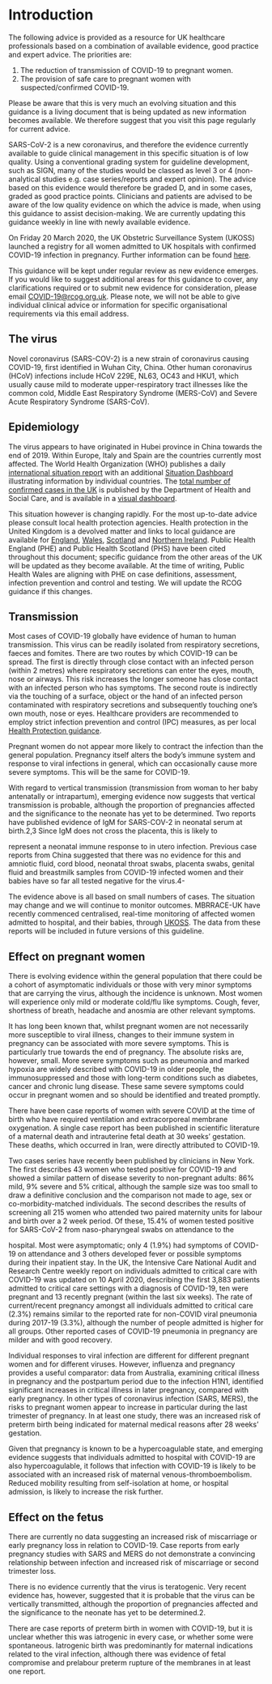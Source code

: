 # Introduction

The following advice is provided as a resource for UK healthcare professionals
based on a combination of available evidence, good practice and expert advice.
The priorities are:

1. The reduction of transmission of COVID-19 to pregnant women.
2. The provision of safe care to pregnant women with suspected/confirmed
   COVID-19.

Please be aware that this is very much an evolving situation and this guidance
is a living document that is being updated as new information becomes available.
We therefore suggest that you visit this page regularly for current advice.

SARS-CoV-2 is a new coronavirus, and therefore the evidence currently available
to guide clinical management in this specific situation is of low quality. Using
a conventional grading system for guideline development, such as SIGN, many of
the studies would be classed as level 3 or 4 (non-analytical studies e.g. case
series/reports and expert opinion). The advice based on this evidence would
therefore be graded D, and in some cases, graded as good practice points.
Clinicians and patients are advised to be aware of the low quality evidence on
which the advice is made, when using this guidance to assist decision-making. We
are currently updating this guidance weekly in line with newly available
evidence.

On Friday 20 March 2020, the UK Obstetric Surveillance System (UKOSS) launched a
registry for all women admitted to UK hospitals with confirmed COVID-19
infection in pregnancy. Further information can be found
[here](https://www.npeu.ox.ac.uk/ukoss/current-surveillance/covid-19-in-pregnancy#case-definition).

This guidance will be kept under regular review as new evidence emerges. If you
would like to suggest additional areas for this guidance to cover, any
clarifications required or to submit new evidence for consideration, please
email [COVID-19@rcog.org.uk](mailto:COVID-19@rcog.org.uk). Please note, we will
not be able to give individual clinical advice or information for specific
organisational requirements via this email address.

## The virus

Novel coronavirus (SARS-COV-2) is a new strain of coronavirus causing COVID-19,
first identified in Wuhan City, China. Other human coronavirus (HCoV) infections
include HCoV 229E, NL63, OC43 and HKU1, which usually cause mild to moderate
upper-respiratory tract illnesses like the common cold, Middle East Respiratory
Syndrome (MERS-CoV) and Severe Acute Respiratory Syndrome (SARS-CoV).

## Epidemiology

The virus appears to have originated in Hubei province in China towards the end
of 2019. Within Europe, Italy and Spain are the countries currently most
affected. The World Health Organization (WHO) publishes a daily [international
situation
report](https://www.who.int/emergencies/diseases/novel-coronavirus-2019/situation-reports/)
with an additional [Situation Dashboard](https://covid19.who.int/) illustrating
information by individual countries. The [total number of confirmed cases in the
UK](https://www.gov.uk/guidance/coronavirus-covid-19-information-for-the-public)
is published by the Department of Health and Social Care, and is available in a
[visual dashboard](https://coronavirus.data.gov.uk/).

This situation however is changing rapidly. For the most up-to-date advice
please consult local health protection agencies. Health protection in the
United Kingdom is a devolved matter and links to local guidance are available
for
[England](https://www.gov.uk/government/collections/wuhan-novel-coronavirus),
[Wales](https://phw.nhs.wales/news/public-health-wales-statement-on-novel-coronavirus-outbreak/),
[Scotland](https://www.hps.scot.nhs.uk/a-to-z-of-topics/covid-19/) and
[Northern
Ireland](https://www.publichealth.hscni.net/news/covid-19-what-situation-northern-ireland).
Public Health England (PHE) and Public Health Scotland (PHS) have been cited
throughout this document; specific guidance from the other areas of the UK will
be updated as they become available. At the time of writing, Public Health
Wales are aligning with PHE on case definitions, assessment, infection
prevention and control and testing. We will update the RCOG guidance if this
changes.

## Transmission

Most cases of COVID-19 globally have evidence of human to human transmission. This virus can be readily
isolated from respiratory secretions, faeces and fomites. There are two routes by which COVID-19 can be
spread. The first is directly through close contact with an infected person (within 2 metres) where respiratory
secretions can enter the eyes, mouth, nose or airways. This risk increases the longer someone has close contact
with an infected person who has symptoms. The second route is indirectly via the touching of a surface, object
or the hand of an infected person contaminated with respiratory secretions and subsequently touching one’s
own mouth, nose or eyes. Healthcare providers are recommended to employ strict infection prevention and
control (IPC) measures, as per local [Health Protection guidance](https://www.gov.uk/government/publications/wuhan-novel-coronavirus-infection-prevention-and-control).

Pregnant women do not appear more likely to contract the infection than the general population. Pregnancy
itself alters the body’s immune system and response to viral infections in general, which can occasionally cause
more severe symptoms. This will be the same for COVID-19.

With regard to vertical transmission (transmission from woman to her baby antenatally or intrapartum),
emerging evidence now suggests that vertical transmission is probable, although the proportion of pregnancies
affected and the significance to the neonate has yet to be determined. Two reports have published evidence
of IgM for SARS-COV-2 in neonatal serum at birth.2,3 Since IgM does not cross the placenta, this is likely to

represent a neonatal immune response to in utero infection. Previous case reports from China suggested that
there was no evidence for this and amniotic fluid, cord blood, neonatal throat swabs, placenta swabs, genital
fluid and breastmilk samples from COVID-19 infected women and their babies have so far all tested negative
for the virus.4-

The evidence above is all based on small numbers of cases. The situation may change and we will continue
to monitor outcomes. MBRRACE-UK have recently commenced centralised, real-time monitoring of affected
women admitted to hospital, and their babies, through [UKOSS](). The data from these reports will be included in
future versions of this guideline.

## Effect on pregnant women

There is evolving evidence within the general population that there could be a cohort of asymptomatic
individuals or those with very minor symptoms that are carrying the virus, although the incidence is unknown.
Most women will experience only mild or moderate cold/flu like symptoms. Cough, fever, shortness of breath,
headache and anosmia are other relevant symptoms.

It has long been known that, whilst pregnant women are not necessarily more susceptible to viral illness,
changes to their immune system in pregnancy can be associated with more severe symptoms. This is particularly
true towards the end of pregnancy. The absolute risks are, however, small. More severe symptoms such as
pneumonia and marked hypoxia are widely described with COVID-19 in older people, the immunosuppressed
and those with long-term conditions such as diabetes, cancer and chronic lung disease. These same severe
symptoms could occur in pregnant women and so should be identified and treated promptly.

There have been case reports of women with severe COVID at the time of birth who have required
ventilation and extracorporeal membrane oxygenation. A single case report has been published in scientific
literature of a maternal death and intrauterine fetal death at 30 weeks’ gestation. These deaths, which occurred
in Iran, were directly attributed to COVID-19.

Two cases series have recently been published by clinicians in New York. The first describes 43 women who
tested positive for COVID-19 and showed a similar pattern of disease severity to non-pregnant adults: 86%
mild, 9% severe and 5% critical, although the sample size was too small to draw a definitive conclusion and the
comparison not made to age, sex or co-morbidity-matched individuals. The second describes the results of
screening all 215 women who attended two paired maternity units for labour and birth over a 2 week period.
Of these, 15.4% of women tested positive for SARS-CoV-2 from naso-pharyngeal swabs on attendance to the

hospital. Most were asymptomatic; only 4 (1.9%) had symptoms of COVID-19 on attendance and 3 others
developed fever or possible symptoms during their inpatient stay. In the UK, the Intensive Care National Audit
and Research Centre weekly report on individuals admitted to critical care with COVID-19 was updated on 10
April 2020, describing the first 3,883 patients admitted to critical care settings with a diagnosis of COVID-19,
ten were pregnant and 13 recently pregnant (within the last six weeks). The rate of current/recent pregnancy
amongst all individuals admitted to critical care (2.3%) remains similar to the reported rate for non-COVID viral
pneumonia during 2017-19 (3.3%), although the number of people admitted is higher for all groups. Other
reported cases of COVID-19 pneumonia in pregnancy are milder and with good recovery.

Individual responses to viral infection are different for different pregnant women and for different viruses.
However, influenza and pregnancy provides a useful comparator: data from Australia, examining critical illness
in pregnancy and the postpartum period due to the infection H1N1, identified significant increases in critical
illness in later pregnancy, compared with early pregnancy. In other types of coronavirus infection (SARS,
MERS), the risks to pregnant women appear to increase in particular during the last trimester of pregnancy. In at
least one study, there was an increased risk of preterm birth being indicated for maternal medical reasons after
28 weeks’ gestation.

Given that pregnancy is known to be a hypercoagulable state, and emerging evidence suggests that individuals
admitted to hospital with COVID-19 are also hypercoagulable, it follows that infection with COVID-19 is likely
to be associated with an increased risk of maternal venous-thromboembolism. Reduced mobility resulting
from self-isolation at home, or hospital admission, is likely to increase the risk further.

## Effect on the fetus

There are currently no data suggesting an increased risk of miscarriage or early pregnancy loss in relation to
COVID-19. Case reports from early pregnancy studies with SARS and MERS do not demonstrate a convincing
relationship between infection and increased risk of miscarriage or second trimester loss.

There is no evidence currently that the virus is teratogenic. Very recent evidence has, however, suggested that it
is probable that the virus can be vertically transmitted, although the proportion of pregnancies affected and the
significance to the neonate has yet to be determined.2.

There are case reports of preterm birth in women with COVID-19, but it is unclear whether this was
iatrogenic in every case, or whether some were spontaneous. Iatrogenic birth was predominantly for maternal
indications related to the viral infection, although there was evidence of fetal compromise and prelabour
preterm rupture of the membranes in at least one report.
